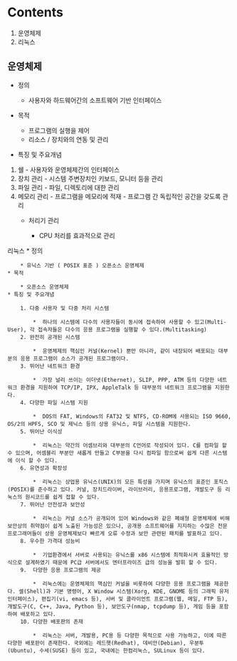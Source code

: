 # Contents
1. 운영체제
2. 리눅스

## 운영체제

  - 정의
    - 사용자와 하드웨어간의 소프트웨어 기반 인터페이스
    
  - 목적
    - 프로그램의 실행을 제어
    - 리소스 / 장치와의 연동 및 관리
	
- 특징 및 주요개념
1. 쉘
			- 사용자와 운영체제간의 인터페이스
  2. 장치 관리
			- 시스템 주변장치인 키보드, 모니터 등을 관리
  3. 파일 관리
			- 파일, 디렉토리에 대한 관리
  4. 메모리 관리
			- 프로그램을 메모리에 적재
			- 프로그램 간 독립적인 공간을 갖도록 관리
		* 처리기 관리

			* CPU 처리를 효과적으로 관리

리눅스
	* 정의

		* 유닉스 기반 ( POSIX 표준 ) 오픈소스 운영체제
	* 목적

		* 오픈소스 운영체제
	* 특징 및 주요개념

		1. 다중 사용자 및 다중 처리 시스템

			*  하나의 시스템에 다수의 사용자들이 동시에 접속하여 사용할 수 있고(Multi-User), 각 접속자들은 다수의 응용 프로그램을 실행할 수 있다.(Multitasking)
		2. 완전히 공개된 시스템

			*  운영체제의 핵심인 커널(Kernel) 뿐만 아니라, 같이 내장되어 배포되는 대부분의 응용 프로그램이 소스가 공개된 프로그램이다.
		3. 뛰어난 네트워크 환경

			*  가장 널리 쓰이는 이더넷(Ethernet), SLIP, PPP, ATM 등의 다양한 네트워크 환경을 지원하여 TCP/IP, IPX, AppleTalk 등 대부분의 네트워크 프로그램을 지원한다.
		4. 다양한 파일 시스템 지원

			*  DOS의 FAT, Windows의 FAT32 및 NTFS, CD-ROM에 사용되는 ISO 9660, OS/2의 HPFS, SCO 및 제닉스 등의 상용 유닉스, 파일 시스템을 지원한다.
		5. 뛰어난 이식성

			*  리눅스는 약간의 어셈브리와 대부분의 C언어로 작성되어 있다. C를 컴파일 할 수 있으며, 어셈블리 부분만 새롭게 만들고 C부분을 다시 컴파일 함으로써 쉽게 다른 시스템에 이식 할 수 있다.
		6. 유연성과 확장성

			*  리눅스는 상업용 유닉스(UNIX)의 모든 특성을 가지며 유닉스의 표준인 포직스(POSIX)를 준수하고 있다. 커널, 장치드라이버, 라이브러리, 응용프로그램, 개발도구 등 리눅스의 원시코드를 쉽게 접할 수 있다.
		7. 뛰어난 안전성과 보안성

			*  리눅스는 커널 소스가 공개되어 있어 Windows와 같은 폐쇄형 운영체제에 비해 보안상의 취약점이 쉽게 노출된 가능성은 있으나, 공개용 소프트웨어를 지지하는 수많은 전문 프로그래머들이 상용 운영체제보다 빠르게 오류 수정과 보안 관련된 패치를 발표하고 있다.
		8. 우수한 가격대 성능비

			*  기업환경에서 서버로 사용되는 유닉스를 x86 시스템에 최적화시켜 효율적인 방식으로 설계하였기 때문에 PC급 서버에서도 엔터프라이즈 급의 성능을 발휘 할 수 있다.
		9.  다양한 응용 프로그램의 제공

			*  리눅스에는 운영체제의 핵심인 커널을 비롯하여 다양한 응용 프로그램을 제공한다. 셀(Shell)과 기본 명령어, X Window 시스템(Xorg, KDE, GNOME 등의 그래픽 유저 인터페이스), 편집기(vi, emacs 등), 서버 및 클라이언트 프로그램(웹, 메일, FTP 등), 개발도구(C, C++, Java, Python 등), 보안도구(nmap, tcpdump 등), 게임 등을 포함하여 배포하고 있다.
		10. 다양한 배포판의 존재

			*  리눅스는 서버, 개발용, PC용 등 다양한 목적으로 사용 가능하고, 이에 따른 다양한 배포판이 존재한다. 국외에는 레드햇(Redhat), 데비안(Debian), 우분투(Ubuntu), 수세(SUSE) 등이 있고, 국내에는 한컴리눅스, SULinux 등이 있다.


